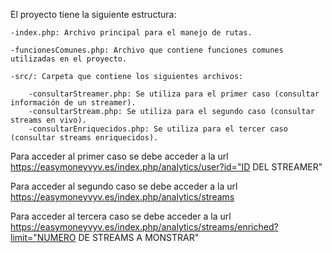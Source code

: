 El proyecto tiene la siguiente estructura:

    -index.php: Archivo principal para el manejo de rutas.

    -funcionesComunes.php: Archivo que contiene funciones comunes utilizadas en el proyecto.

    -src/: Carpeta que contiene los siguientes archivos:

        -consultarStreamer.php: Se utiliza para el primer caso (consultar información de un streamer).
        -consultarStream.php: Se utiliza para el segundo caso (consultar streams en vivo).
        -consultarEnriquecidos.php: Se utiliza para el tercer caso (consultar streams enriquecidos).

Para acceder al primer caso se debe acceder a la url https://easymoneyvyv.es/index.php/analytics/user?id="ID DEL STREAMER"

Para acceder al segundo caso se debe acceder a la url https://easymoneyvyv.es/index.php/analytics/streams

Para acceder al tercera caso se debe acceder a la url https://easymoneyvyv.es/index.php/analytics/streams/enriched?limit="NUMERO DE STREAMS A MONSTRAR"

